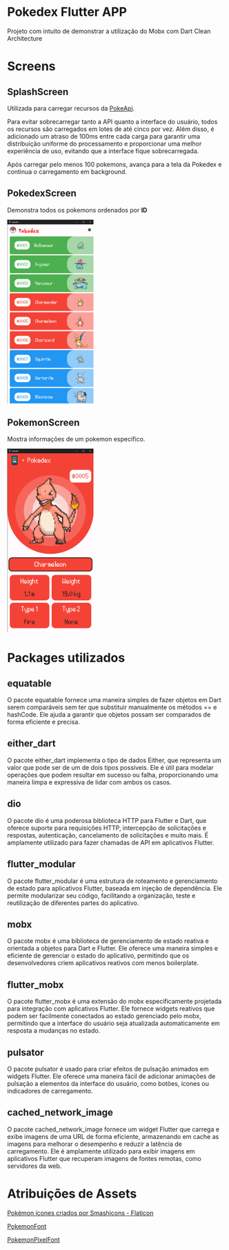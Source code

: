 # Pokedex Flutter APP

Projeto com intuito de demonstrar a utilização do Mobx com Dart Clean Architecture

# Screens
## SplashScreen

Utilizada para carregar recursos da [PokeApi](https://pokeapi.co/).

Para evitar sobrecarregar tanto a API quanto a interface do usuário, todos os recursos são carregados em lotes de até cinco por vez. Além disso, é adicionado um atraso de 100ms entre cada carga para garantir uma distribuição uniforme do processamento e proporcionar uma melhor experiência de uso, evitando que a interface fique sobrecarregada.

Após carregar pelo menos 100 pokemons, avança para a tela da Pokedex e continua o carregamento em background.


## PokedexScreen

Demonstra todos os pokemons ordenados por **ID**

<img src="https://github.com/JonatasDPorto/pokedex/blob/main/github_images/pokedex_screen.png" alt="PokedexScreen" width="200"/>


## PokemonScreen

Mostra informações de um pokemon especifico.

<img src="https://github.com/JonatasDPorto/pokedex/blob/main/github_images/pokemon_screen.png" alt="PokedexScreen" width="200"/>


# Packages utilizados

## equatable
O pacote equatable fornece uma maneira simples de fazer objetos em Dart serem comparáveis ​​sem ter que substituir manualmente os métodos == e hashCode. Ele ajuda a garantir que objetos possam ser comparados de forma eficiente e precisa.

## either_dart
O pacote either_dart implementa o tipo de dados Either, que representa um valor que pode ser de um de dois tipos possíveis. Ele é útil para modelar operações que podem resultar em sucesso ou falha, proporcionando uma maneira limpa e expressiva de lidar com ambos os casos.

## dio
O pacote dio é uma poderosa biblioteca HTTP para Flutter e Dart, que oferece suporte para requisições HTTP, intercepção de solicitações e respostas, autenticação, cancelamento de solicitações e muito mais. É amplamente utilizado para fazer chamadas de API em aplicativos Flutter.

## flutter_modular
O pacote flutter_modular é uma estrutura de roteamento e gerenciamento de estado para aplicativos Flutter, baseada em injeção de dependência. Ele permite modularizar seu código, facilitando a organização, teste e reutilização de diferentes partes do aplicativo.

## mobx
O pacote mobx é uma biblioteca de gerenciamento de estado reativa e orientada a objetos para Dart e Flutter. Ele oferece uma maneira simples e eficiente de gerenciar o estado do aplicativo, permitindo que os desenvolvedores criem aplicativos reativos com menos boilerplate.

## flutter_mobx
O pacote flutter_mobx é uma extensão do mobx especificamente projetada para integração com aplicativos Flutter. Ele fornece widgets reativos que podem ser facilmente conectados ao estado gerenciado pelo mobx, permitindo que a interface do usuário seja atualizada automaticamente em resposta a mudanças no estado.

## pulsator
O pacote pulsator é usado para criar efeitos de pulsação animados em widgets Flutter. Ele oferece uma maneira fácil de adicionar animações de pulsação a elementos da interface do usuário, como botões, ícones ou indicadores de carregamento.

## cached_network_image
O pacote cached_network_image fornece um widget Flutter que carrega e exibe imagens de uma URL de forma eficiente, armazenando em cache as imagens para melhorar o desempenho e reduzir a latência de carregamento. Ele é amplamente utilizado para exibir imagens em aplicativos Flutter que recuperam imagens de fontes remotas, como servidores da web.

# Atribuições de Assets

<a href="https://www.flaticon.com/br/icones-gratis/pokemon" title="pokémon ícones">Pokémon ícones criados por Smashicons - Flaticon</a>

[PokemonFont](https://www.dafont.com/pt/pokemon.font?text=Pokedex&psize=s)

[PokemonPixelFont](https://pt.fonts2u.com/pokemon-pixel-font-regular.fonte)


